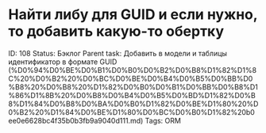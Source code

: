 # Найти либу для GUID и если нужно, то добавить какую-то обертку

ID: 108
Status: Бэклог
Parent task: Добавить в модели и таблицы идентификатор в формате GUID (%D0%94%D0%BE%D0%B1%D0%B0%D0%B2%D0%B8%D1%82%D1%8C%20%D0%B2%20%D0%BC%D0%BE%D0%B4%D0%B5%D0%BB%D0%B8%20%D0%B8%20%D1%82%D0%B0%D0%B1%D0%BB%D0%B8%D1%86%D1%8B%20%D0%B8%D0%B4%D0%B5%D0%BD%D1%82%D0%B8%D1%84%D0%B8%D0%BA%D0%B0%D1%82%D0%BE%D1%80%20%D0%B2%20%D1%84%D0%BE%D1%80%D0%BC%D0%B0%D1%82%20b0ee0e6628bc4f35b0b3fb9a9040d111.md)
Tags: ORM